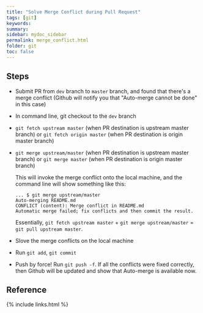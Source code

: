 ```yaml
---
title: "Solve Merge Conflict during Pull Request"
tags: [git]
keywords:
summary:
sidebar: mydoc_sidebar
permalink: merge_conflict.html
folder: git
toc: false
---
```


## Steps

* Submit PR from `dev` branch to `master` branch, and found that there's a merge conflict (Github will notify you that "Auto-merge cannot be done" in this case)

* In command line, git checkout to the `dev` branch

* `git fetch upstream master` (when PR destination is upstream master branch) or `git fetch origin master` (when PR destination is origin master branch)

* `git merge upstream/master` (when PR destination is upstream master branch) or `git merge master` (when PR destination is origin master branch)

  This will invoke the merge conflict onto the local machine, and the command line will show something like this:
  ```
  ... $ git merge upstream/master
  Auto-merging README.md
  CONFLICT (content): Merge conflict in README.md
  Automatic merge failed; fix conflicts and then commit the result.
  ```
  
  Essentially, `git fetch upstream master` + `git merge upstream/master` = `git pull upstream master`.

* Slove the merge conflicts on the local machine

* Run `git add`, `git commit`

* Push by force! Run `git push -f`. If all the conflicts were fixed correctly, then Github will be updated and show that Auto-merge is available now.

## Reference

{% include links.html %}
